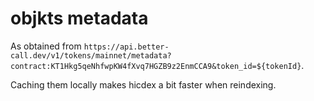 # objkts metadata

As obtained from `https://api.better-call.dev/v1/tokens/mainnet/metadata?contract:KT1Hkg5qeNhfwpKW4fXvq7HGZB9z2EnmCCA9&token_id=${tokenId}`.

Caching them locally makes hicdex a bit faster when reindexing.
